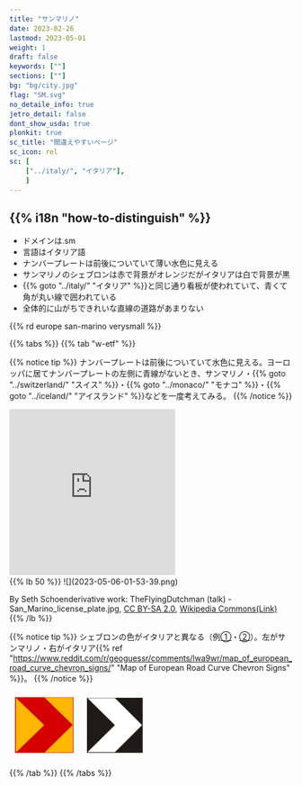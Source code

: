 ```yaml
---
title: "サンマリノ"
date: 2023-02-26
lastmod: 2023-05-01
weight: 1
draft: false
keywords: [""]
sections: [""]
bg: "bg/city.jpg"
flag: "SM.svg"
no_detaile_info: true
jetro_detail: false
dont_show_usda: true
plonkit: true
sc_title: "間違えやすいページ"
sc_icon: rel
sc: [
    ["../italy/", "イタリア"],
    ]
---
```


<div class="main-desciption country-description">
    <h2 class="section-title">{{% i18n "how-to-distinguish" %}}</h2>
    <ul class="rule-list">
        <li>ドメインは<span class="quiz">.sm</span></li>
        <li>言語はイタリア語</li>
        <li>ナンバープレートは前後についていて<span class="quiz">薄い水</span>色に見える</li>
        <li>サンマリノのシェブロンは<span class="quiz">赤で背景がオレンジ</span>だがイタリアは<span class="quiz">白で背景が黒</span></li>
        <li>{{% goto "../italy/" "イタリア" %}}と同じ通り看板が使われていて、青くて角が丸い線で囲われている</li>
        <li class="no-evidence">全体的に山がちできれいな直線の道路があまりない</li>
    </ul>
    {{% rd europe san-marino verysmall %}}
</div>

{{% tabs  %}}
{{% tab "w-etf" %}}

{{% notice tip %}}
ナンバープレートは前後についていて<span class="quiz">水</span>色に見える。ヨーロッパに居てナンバープレートの左側に青線がないとき、サンマリノ・{{% goto "../switzerland/" "スイス" %}}・{{% goto "../monaco/" "モナコ" %}}・{{% goto "../iceland/" "アイスランド" %}}などを一度考えてみる。
{{% /notice %}}
<div class="googlemap-if">
<iframe src="https://www.google.com/maps/embed?pb=!4v1683305747381!6m8!1m7!1sqLHEp9hIIZUfWX8n_9_raw!2m2!1d43.94710449247932!2d12.45571351902688!3f170.13147030316836!4f-12.825422101072931!5f3.325193203789971" width="295" height="295" style="border:0;" allowfullscreen="" loading="lazy" referrerpolicy="no-referrer-when-downgrade"></iframe>
</div>
{{% lb 50 %}}
![](2023-05-06-01-53-39.png)

By Seth Schoenderivative work: TheFlyingDutchman (talk) - San_Marino_license_plate.jpg, <a href="https://creativecommons.org/licenses/by-sa/2.0/deed.ja">CC BY-SA 2.0</a>, <a href="https://commons.wikimedia.org/w/index.php?curid=9297224">Wikipedia Commons(Link)</a>
{{% /lb %}}

{{% notice tip %}}
シェブロンの色がイタリアと異なる（例<a href="https://goo.gl/maps/tjT4TpDZhg9ZEtY79">①</a>・<a href="https://goo.gl/maps/YgYyFGWcZ9VSxcSz6">②</a>）。左がサンマリノ・右がイタリア{{% ref "https://www.reddit.com/r/geoguessr/comments/lwa9wr/map_of_european_road_curve_chevron_signs/" "Map of European Road Curve Chevron Signs" %}}。
{{% /notice %}}

<div class="googlemap-if unclickable">
<img src="./r/output.jpg" width="104px" style="margin:10px">
<img src="../italy/r/2023-05-14 041948.png" width="100px" style="margin:10px">
</div>


{{% /tab %}}
{{% /tabs  %}}